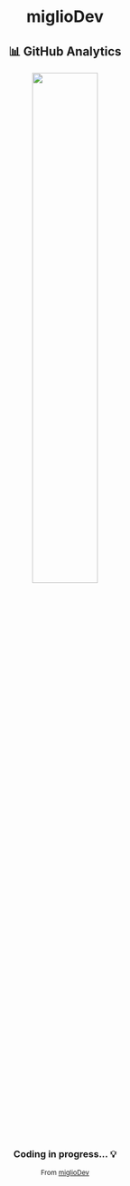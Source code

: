 <div align="center">

# miglioDev

## 📊 GitHub Analytics

<img src="https://streak-stats.demolab.com/?user=miglioDev&theme=dark&hide_border=true&background=0D1117&include_all_commits=true" width="48%" />

<br />

### Coding in progress... 💡

<small>From <a href="https://github.com/miglioDev">miglioDev</a></small>

</div>
